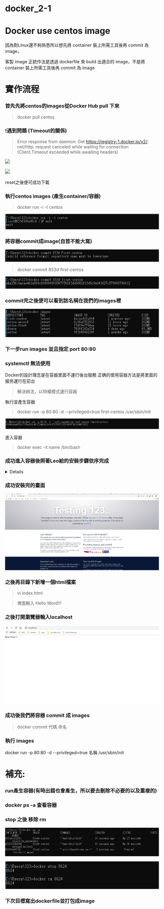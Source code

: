 # docker_2-1
# Docker use centos image

因為對Linux還不夠熟悉所以想先將 container 裝上所需工具後再 commit 為 image。

客製 image 正統作法是透過 dockerfile 來 build 出適合的 image，不是將 container 裝上所需工具後再 commit 為 image

# 實作流程

### 首先先將centos的images從Docker Hub pull 下來

>docker pull centos

### !遇到問題 (Timeout的關係)

>Error response from daemon: Get https://registry-1.docker.io/v2/: net/http: request canceled while waiting for connection (Client.Timeout exceeded while awaiting headers)

![](https://blog.johnwu.cc/images/x404.png)

![](https://blog.johnwu.cc/images/x405.png)

reset之後便可成功下載

### 執行centos images (產生container/容器)

>docker run -i -t centos

![](https://github.com/a121514191/docker_2/blob/master/centos.PNG)

### 將容器commit成image(自首不能大寫)

![](https://github.com/a121514191/docker_2/blob/master/lowercase.PNG)

>docker commit 853d first-centos

![](https://github.com/a121514191/docker_2/blob/master/commit.PNG)

### commit完之後便可以看到該名稱在我們的images裡

![](https://github.com/a121514191/docker_2/blob/master/images.PNG)

### 下一步run images 並且指定 port 80:80

### systemctl 無法使用

Docker的設計理念是在容器里面不運行後台服務
正确的使用容器方法是將里面的服务運行在前台

> 解決辦法，以特權模式運行容器

執行並產生容器

> docker run -p 80:80 -d --privileged=true first-centos /usr/sbin/init

![](https://github.com/a121514191/docker_2-1/blob/master/port.PNG)

進入容器

> docker exec -it name /bin/bash

### 成功進入容器後照著Leo給的安裝步驟依序完成

<details> 
  
CentOS7.6 安裝 Httpd, PHP7.3

安裝 httpd

yum install httpd

systemctl start httpd.service

systemctl enable httpd.service


(下面防火牆要設定完才能連上網)

設定防火牆
yum install firewalld
systemctl unmask firewalld
systemctl enable firewalld
systemctl start firewalld

firewall-cmd --add-port=80/tcp --permanent(80=web  執行完才能連到網站)

firewall-cmd --add-port=443/tcp --permanent

firewall-cmd --add-port=22/tcp --permanent

firewall-cmd --reload

firewall-cmd --get-default-zone

firewall-cmd --zone=public --list-all

firewall-cmd --zone=public --list-all --permanent


因為 php7.3 不在 base repo 裡面, 所以要另外配置來源

yum install http://rpms.remirepo.net/enterprise/remi-release-7.rpm


安裝 yum 配置元件

yum install yum-utils

yum-config-manager --enable remi-php73


安裝 php 相關元件

yum install php php-fpm php-mysqlnd php-mysql php-opcache php-xml php-xmlrpc php-gd php-mbstring php-json


全部安裝好

systemctl restart httpd.service


安裝 mysql 

yum install wget

wget http://repo.mysql.com/mysql-community-release-el7-5.noarch.rpm

sudo rpm -ivh mysql-community-release-el7-5.noarch.rpm

sudo yum install mysql-server

sudo systemctl start mysqld

yum update


設定密碼

第一次設定root密碼(不要進mysql)

[root@li1004-29 mysql]# mysqladmin -u root password

New password: 

Confirm new password: 


重設密碼

mysqladmin -u root -p password 'yourpassword'

各程式目錄

Apache:

預設安裝目錄: /etc/httpd/

DocumentRoot: /var/www/html/

httpd.conf 路徑: /etc/httpd/conf/httpd.conf


PHP:

php.ini 路徑: /etc/php.ini

PHP 模組設定檔目錄: /etc/php.d/

PHP 模組目錄: /usr/lib64/php/modules/


MySQL (MariaDB)

MySQL 設定檔路徑: /etc/my.cnf

MySQL 資料庫目錄: /var/lib/mysql/

mysqldump 檔案路徑: /usr/bin/mysqldump

</details>

### 成功安裝完的畫面

![](https://github.com/a121514191/docker_2-1/blob/master/localhost.PNG)

### 之後再目錄下新增一個html檔案

>vi index.html

>裡面輸入 Hello Word!!!

### 之後打開瀏覽器輸入localhost

![](https://github.com/a121514191/docker_2-1/blob/master/Hello%20World!.PNG)

### 成功後我們將容器 commit 成 images

>docker commit 代碼 命名

### 執行 images 

docker run -p 80:80 -d --privileged=true 名稱 /usr/sbin/init

# 補充:
### run產生容器(有時出錯也會產生，所以要去刪除不必要的以及重複的)
### docker ps -a 查看容器
### stop 之後 移除 rm

![](https://github.com/a121514191/docker_2/blob/master/ps.PNG)

![](https://github.com/a121514191/docker_2/blob/master/stop%26rm.PNG)

### 下次目標寫出dockerfile並打包成image

